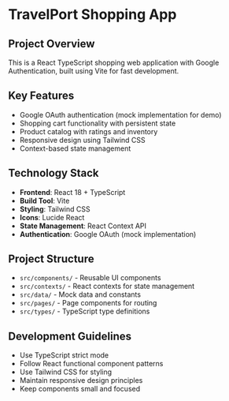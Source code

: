 # TravelPort Shopping App

<!-- Use this file to provide workspace-specific custom instructions to Copilot. For more details, visit https://code.visualstudio.com/docs/copilot/copilot-customization#_use-a-githubcopilotinstructionsmd-file -->

## Project Overview
This is a React TypeScript shopping web application with Google Authentication, built using Vite for fast development.

## Key Features
- Google OAuth authentication (mock implementation for demo)
- Shopping cart functionality with persistent state
- Product catalog with ratings and inventory
- Responsive design using Tailwind CSS
- Context-based state management

## Technology Stack
- **Frontend**: React 18 + TypeScript
- **Build Tool**: Vite
- **Styling**: Tailwind CSS
- **Icons**: Lucide React
- **State Management**: React Context API
- **Authentication**: Google OAuth (mock implementation)

## Project Structure
- `src/components/` - Reusable UI components
- `src/contexts/` - React contexts for state management
- `src/data/` - Mock data and constants
- `src/pages/` - Page components for routing
- `src/types/` - TypeScript type definitions

## Development Guidelines
- Use TypeScript strict mode
- Follow React functional component patterns
- Use Tailwind CSS for styling
- Maintain responsive design principles
- Keep components small and focused

